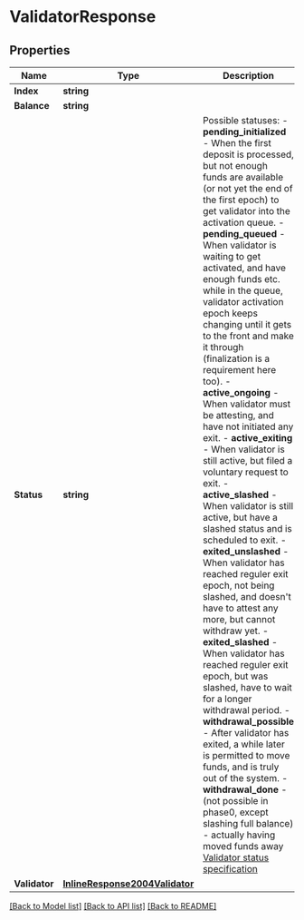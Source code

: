 # ValidatorResponse

## Properties

Name | Type | Description | Notes
------------ | ------------- | ------------- | -------------
**Index** | **string** |  | [optional] 
**Balance** | **string** |  | [optional] 
**Status** | **string** | Possible statuses: - **pending_initialized** - When the first deposit is processed, but not enough funds are available (or not yet the end of the first epoch) to get validator into the activation queue. - **pending_queued** - When validator is waiting to get activated, and have enough funds etc. while in the queue, validator activation epoch keeps changing until it gets to the front and make it through (finalization is a requirement here too). - **active_ongoing** - When validator must be attesting, and have not initiated any exit. - **active_exiting** - When validator is still active, but filed a voluntary request to exit. - **active_slashed** - When validator is still active, but have a slashed status and is scheduled to exit. - **exited_unslashed** - When validator has reached reguler exit epoch, not being slashed, and doesn&#39;t have to attest any more, but cannot withdraw yet. - **exited_slashed** - When validator has reached reguler exit epoch, but was slashed, have to wait for a longer withdrawal period. - **withdrawal_possible** - After validator has exited, a while later is permitted to move funds, and is truly out of the system. - **withdrawal_done** - (not possible in phase0, except slashing full balance) - actually having moved funds away  [Validator status specification](https://hackmd.io/ofFJ5gOmQpu1jjHilHbdQQ)  | [optional] 
**Validator** | [**InlineResponse2004Validator**](inline_response_200_4_validator.md) |  | [optional] 

[[Back to Model list]](../README.md#documentation-for-models) [[Back to API list]](../README.md#documentation-for-api-endpoints) [[Back to README]](../README.md)


